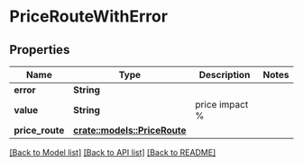 # PriceRouteWithError

## Properties

Name | Type | Description | Notes
------------ | ------------- | ------------- | -------------
**error** | **String** |  | 
**value** | **String** | price impact % | 
**price_route** | [**crate::models::PriceRoute**](PriceRoute.md) |  | 

[[Back to Model list]](../README.md#documentation-for-models) [[Back to API list]](../README.md#documentation-for-api-endpoints) [[Back to README]](../README.md)


